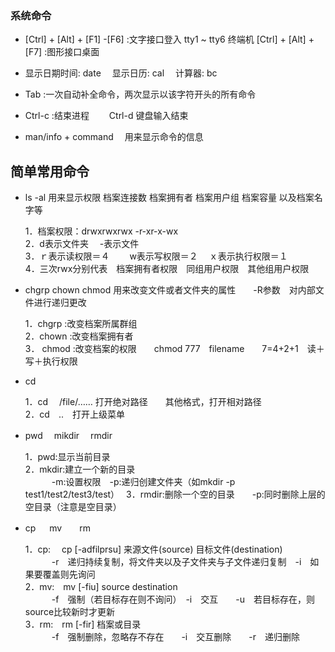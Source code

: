 ### 系统命令
*  [Ctrl] + [Alt] + [F1] -[F6] :文字接口登入 tty1 ~ tty6 终端机
    [Ctrl] + [Alt] + [F7] :图形接口桌面

*  显示日期时间: date  　显示日历: cal  　计算器: bc 

* Tab :一次自动补全命令，两次显示以该字符开头的所有命令

* Ctrl-c :结束进程 　　Ctrl-d 键盘输入结束

* man/info + command　 用来显示命令的信息

## 简单常用命令
* ls -al 用来显示权限  档案连接数 档案拥有者 档案用户组 档案容量 以及档案名字等

	1．档案权限：drwxrwxrwx  -r-xr-x-wx   
2．d表示文件夹  　-表示文件   
3．ｒ表示读权限＝４ 　　w表示写权限＝２    　ｘ表示执行权限＝１   
4．三次rwx分别代表　档案拥有者权限　同组用户权限　其他组用户权限    

* chgrp chown chmod 用来改变文件或者文件夹的属性　　-R参数　对内部文件进行递归更改      

 	1．chgrp :改变档案所属群组   
 2．chown :改变档案拥有者   
 3． chmod :改变档案的权限　　chmod 777　filename　　7=4+2+1　读＋写＋执行权限    
 
 *  cd  
 
 	1．cd  　/file/…… 打开绝对路径　　其他格式，打开相对路径    
2．cd　..　打开上级菜单  

 * pwd  　mikdir　  rmdir   
 
	1．pwd:显示当前目录   
2．mkdir:建立一个新的目录　　   
　　　-m:设置权限　-p:递归创建文件夹（如mkdir  -p test1/test2/test3/test）　
3．rmdir:删除一个空的目录　　-p:同时删除上层的空目录（注意是空目录）   

* cp  　 mv　　rm   

	1．cp: 　cp [-adfilprsu] 来源文件(source) 目标文件(destination)    
　　　-r　递归持续复制，将文件夹以及子文件夹与子文件递归复制　-i　如果要覆盖则先询问   
2．mv:　mv  [-fiu] source destination   
　　　-f　强制（若目标存在则不询问）　-i　交互　　-u　若目标存在，则source比较新时才更新   
3．rm:　rm [-fir] 档案或目录  
　　　-f　强制删除，忽略存不存在　　-i　交互删除　　-r　递归删除   
